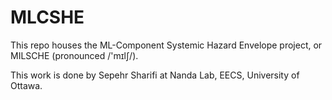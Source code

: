 # MLCSHE
This repo houses the ML-Component Systemic Hazard Envelope project, or MILSCHE (pronounced /'mɪlʃ/).

This work is done by Sepehr Sharifi at Nanda Lab, EECS, University of Ottawa.